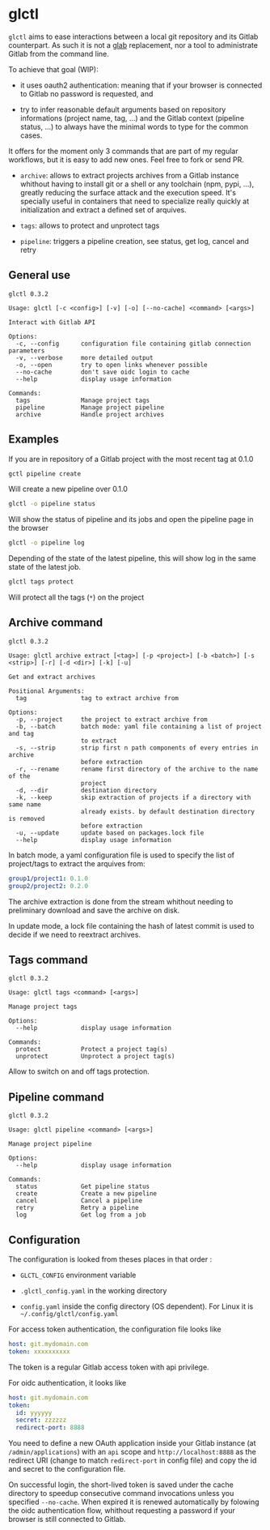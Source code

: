 # glctl

`glctl` aims to ease interactions between a local git repository and its Gitlab counterpart. As
such it is not a [glab](https://gitlab.com/gitlab-org/cli) replacement, nor a tool to administrate
Gitlab from the command line.

To achieve that goal (WIP):

- it uses oauth2 authentication: meaning that if your browser is connected to Gitlab no
  password is requested, and

- try to infer reasonable default arguments based on 
  repository informations (project name, tag, ...) and the Gitlab context (pipeline status,
  ...) to always have the minimal words to type for the common cases.

It offers for the moment only 3 commands that are part of my regular workflows, but it is easy
to add new ones. Feel free to fork or send PR.

  - `archive`: allows to extract projects archives from a Gitlab instance whithout having
    to install git or a shell or any toolchain (npm, pypi, ...), greatly reducing the surface
    attack and the execution speed. It's specially useful in containers that need to specialize
    really quickly at initialization and extract a defined set of arquives.

  - `tags`: allows to protect and unprotect tags

  - `pipeline`: triggers a pipeline creation, see status, get log, cancel and retry

## General use

```
glctl 0.3.2

Usage: glctl [-c <config>] [-v] [-o] [--no-cache] <command> [<args>]

Interact with Gitlab API

Options:
  -c, --config      configuration file containing gitlab connection parameters
  -v, --verbose     more detailed output
  -o, --open        try to open links whenever possible
  --no-cache        don't save oidc login to cache
  --help            display usage information

Commands:
  tags              Manage project tags
  pipeline          Manage project pipeline
  archive           Handle project archives
```

## Examples

If you are in repository of a Gitlab project with the most recent tag at 0.1.0

```bash
gctl pipeline create
```

Will create a new pipeline over 0.1.0

```bash
glctl -o pipeline status
```

Will show the status of pipeline and its jobs and open the pipeline page in the browser

```bash
glctl -o pipeline log
```

Depending of the state of the latest pipeline, this will show log in the same state of the latest job.

```bash
glctl tags protect
```
  
Will protect all the tags (`*`) on the project

## Archive command

```
glctl 0.3.2

Usage: glctl archive extract [<tag>] [-p <project>] [-b <batch>] [-s <strip>] [-r] [-d <dir>] [-k] [-u]

Get and extract archives

Positional Arguments:
  tag               tag to extract archive from

Options:
  -p, --project     the project to extract archive from
  -b, --batch       batch mode: yaml file containing a list of project and tag
                    to extract
  -s, --strip       strip first n path components of every entries in archive
                    before extraction
  -r, --rename      rename first directory of the archive to the name of the
                    project
  -d, --dir         destination directory
  -k, --keep        skip extraction of projects if a directory with same name
                    already exists. by default destination directory is removed
                    before extraction
  -u, --update      update based on packages.lock file
  --help            display usage information
```

In batch mode, a yaml configuration file is used to specify the list of project/tags to extract
the arquives from:

```yaml
group1/project1: 0.1.0
group2/project2: 0.2.0
```

The archive extraction is done from the stream whithout needing to preliminary download and
save the archive on disk.

In update mode, a lock file containing the hash of latest commit is used to decide if we need
to reextract archives.


## Tags command

```
glctl 0.3.2

Usage: glctl tags <command> [<args>]

Manage project tags

Options:
  --help            display usage information

Commands:
  protect           Protect a project tag(s)
  unprotect         Unprotect a project tag(s)
```

Allow to switch on and off tags protection.

## Pipeline command

```
glctl 0.3.2

Usage: glctl pipeline <command> [<args>]

Manage project pipeline

Options:
  --help            display usage information

Commands:
  status            Get pipeline status
  create            Create a new pipeline
  cancel            Cancel a pipeline
  retry             Retry a pipeline
  log               Get log from a job
```

## Configuration

The configuration is looked from theses places in that order :

- `GLCTL_CONFIG` environment variable

- `.glctl_config.yaml` in the working directory

- `config.yaml` inside the config directory (OS dependent). For Linux it is `~/.config/glctl/config.yaml`

For access token authentication, the configuration file looks like

```yaml
host: git.mydomain.com
token: xxxxxxxxxx
```

The token is a regular Gitlab access token with api privilege.

For oidc authentication, it looks like

```yaml
host: git.mydomain.com
token:
  id: yyyyyy
  secret: zzzzzz
  redirect-port: 8888
```

You need to define a new OAuth application inside your Gitlab instance (at `/admin/applications`)
with an `api` scope and `http://localhost:8888` as the redirect URI (change to match `redirect-port`
in config file) and copy the id and secret to the configuration file.

On successful login, the short-lived token is saved under the cache directory to speedup
consecutive command invocations unless you specified `--no-cache`. When expired it is renewed
automatically by folowing the oidc authentication flow, whithout requesting a password
if your browser is still connected to Gitlab.

